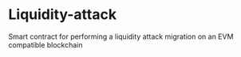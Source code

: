 # Liquidity-attack
Smart contract for performing a liquidity attack migration on an EVM compatible blockchain
